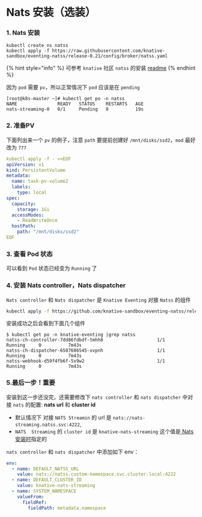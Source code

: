 # Nats 安装（选装）

### 1. Nats 安装

```text
kubectl create ns natss
kubectl apply -f https://raw.githubusercontent.com/knative-sandbox/eventing-natss/release-0.21/config/broker/natss.yaml
```

{% hint style="info" %}
可参考 `knative` 社区 `natss` 的安装 [readme](https://github.com/knative-sandbox/eventing-natss/blob/release-0.21/config/broker/README.md)
{% endhint %}

因为 `pod` 需要 `pv`，所以正常情况下 `pod` 应该是在 `pending`

```text
[root@k8s-master ~]# kubectl get po -n natss
NAME               READY   STATUS    RESTARTS   AGE
nats-streaming-0   0/1     Pending   0          19s
```

### 2. 准备PV

下面列出来一个 `pv` 的例子，注意 `path` 要提前创建好 `/mnt/disks/ssd2`，`mod` 最好改为 `777`

```yaml
kubectl apply -f - <<EOF
apiVersion: v1
kind: PersistentVolume
metadata:
  name: task-pv-volume2
  labels:
    type: local
spec:
  capacity:
    storage: 1Gi
  accessModes:
    - ReadWriteOnce
  hostPath:
    path: "/mnt/disks/ssd2"
EOF
```

### 3. 查看 Pod 状态

可以看到 `Pod` 状态已经变为 `Running` 了

### 4. 安装 Nats controller，Nats dispatcher

`Nats controller` 和 `Nats dispatcher` 是  `Knative Eventing` 对接 `Natss` 的组件

```bash
kubectl apply -f https://github.com/knative-sandbox/eventing-natss/releases/download/v0.21.0/eventing-natss.yaml
```

安装成功之后会看到下面几个组件

```text
$ kubectl get po -n knative-eventing |grep natss
natss-ch-controller-7dd86fdbdf-tmhh8                    1/1     Running     0          7m43s
natss-ch-dispatcher-6587686545-xvpnh                    1/1     Running     0          7m43s
natss-webhook-d59f4fb6f-5x9w2                           1/1     Running     0          7m43s
```

### 5.最后一步！重要

安装到这一步还没完，还需要修改下 `nats controller` 和 `nats dispatcher` 中对接 `nats` 的配置: **nats url** 和 **cluster id**

* 默认情况下 对接 `NATS Streamin` 的 url 是  `nats://nats-streaming.natss.svc:4222`, 
* `NATS  Streaming` 的 `cluster id` 是 `knative-nats-streaming`           这个值是[ Nats 安装时](https://github.com/knative-sandbox/eventing-natss/blob/main/config/broker/natss.yaml#L74)指定的

`nats controller`   和  `nats dispatcher` 中添加如下 env：

```yaml
env:
  - name: DEFAULT_NATSS_URL
    value: nats://natss.custom-namespace.svc.cluster.local:4222
  - name: DEFAULT_CLUSTER_ID
    value: knative-nats-streaming
  - name: SYSTEM_NAMESPACE
    valueFrom:
      fieldRef:
        fieldPath: metadata.namespace
```

